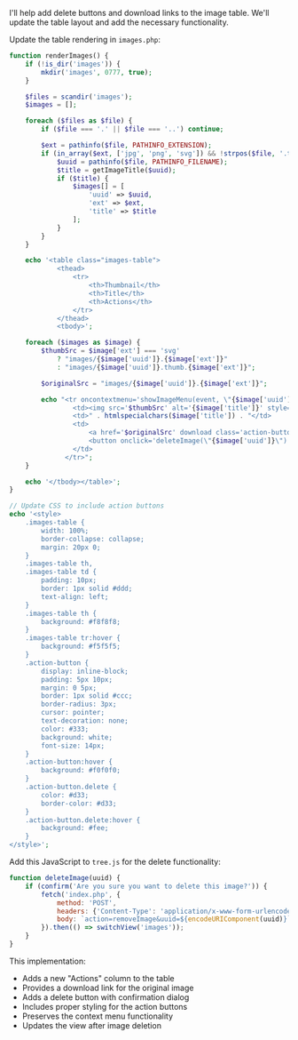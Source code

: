 I'll help add delete buttons and download links to the image table. We'll update the table layout and add the necessary functionality.

Update the table rendering in `images.php`:

```php
function renderImages() {
    if (!is_dir('images')) {
        mkdir('images', 0777, true);
    }

    $files = scandir('images');
    $images = [];

    foreach ($files as $file) {
        if ($file === '.' || $file === '..') continue;

        $ext = pathinfo($file, PATHINFO_EXTENSION);
        if (in_array($ext, ['jpg', 'png', 'svg']) && !strpos($file, '.thumb.')) {
            $uuid = pathinfo($file, PATHINFO_FILENAME);
            $title = getImageTitle($uuid);
            if ($title) {
                $images[] = [
                    'uuid' => $uuid,
                    'ext' => $ext,
                    'title' => $title
                ];
            }
        }
    }

    echo '<table class="images-table">
            <thead>
                <tr>
                    <th>Thumbnail</th>
                    <th>Title</th>
                    <th>Actions</th>
                </tr>
            </thead>
            <tbody>';

    foreach ($images as $image) {
        $thumbSrc = $image['ext'] === 'svg'
            ? "images/{$image['uuid']}.{$image['ext']}"
            : "images/{$image['uuid']}.thumb.{$image['ext']}";

        $originalSrc = "images/{$image['uuid']}.{$image['ext']}";

        echo "<tr oncontextmenu='showImageMenu(event, \"{$image['uuid']}\"); return false;'>
                <td><img src='$thumbSrc' alt='{$image['title']}' style='width: 50px; height: auto;'></td>
                <td>" . htmlspecialchars($image['title']) . "</td>
                <td>
                    <a href='$originalSrc' download class='action-button'>Download</a>
                    <button onclick='deleteImage(\"{$image['uuid']}\")' class='action-button delete'>Delete</button>
                </td>
              </tr>";
    }

    echo '</tbody></table>';
}

// Update CSS to include action buttons
echo '<style>
    .images-table {
        width: 100%;
        border-collapse: collapse;
        margin: 20px 0;
    }
    .images-table th,
    .images-table td {
        padding: 10px;
        border: 1px solid #ddd;
        text-align: left;
    }
    .images-table th {
        background: #f8f8f8;
    }
    .images-table tr:hover {
        background: #f5f5f5;
    }
    .action-button {
        display: inline-block;
        padding: 5px 10px;
        margin: 0 5px;
        border: 1px solid #ccc;
        border-radius: 3px;
        cursor: pointer;
        text-decoration: none;
        color: #333;
        background: white;
        font-size: 14px;
    }
    .action-button:hover {
        background: #f0f0f0;
    }
    .action-button.delete {
        color: #d33;
        border-color: #d33;
    }
    .action-button.delete:hover {
        background: #fee;
    }
</style>';
```

Add this JavaScript to `tree.js` for the delete functionality:

```javascript
function deleteImage(uuid) {
    if (confirm('Are you sure you want to delete this image?')) {
        fetch('index.php', {
            method: 'POST',
            headers: {'Content-Type': 'application/x-www-form-urlencoded'},
            body: `action=removeImage&uuid=${encodeURIComponent(uuid)}`
        }).then(() => switchView('images'));
    }
}
```

This implementation:
- Adds a new "Actions" column to the table
- Provides a download link for the original image
- Adds a delete button with confirmation dialog
- Includes proper styling for the action buttons
- Preserves the context menu functionality
- Updates the view after image deletion